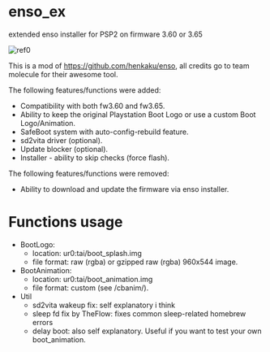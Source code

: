 # enso_ex
extended enso installer for PSP2 on firmware 3.60 or 3.65

![ref0](https://github.com/SKGleba/enso_ex/raw/master/20190309_172545.jpg)

This is a mod of https://github.com/henkaku/enso, all credits go to team molecule for their awesome tool.

The following features/functions were added:
 - Compatibility with both fw3.60 and fw3.65.
 - Ability to keep the original Playstation Boot Logo or use a custom Boot Logo/Animation.
 - SafeBoot system with auto-config-rebuild feature.
 - sd2vita driver (optional).
 - Update blocker (optional).
 - Installer - ability to skip checks (force flash).
 
The following features/functions were removed:
 - Ability to download and update the firmware via enso installer.
 
# Functions usage
 - BootLogo:
   - location: ur0:tai/boot_splash.img
   - file format: raw (rgba) or gzipped raw (rgba) 960x544 image.
 - BootAnimation:
   - location: ur0:tai/boot_animation.img
   - file format: custom (see /cbanim/).
 - Util
   - sd2vita wakeup fix: self explanatory i think
   - sleep fd fix by TheFlow: fixes common sleep-related homebrew errors
   - delay boot: also self explanatory. Useful if you want to test your own boot_animation.